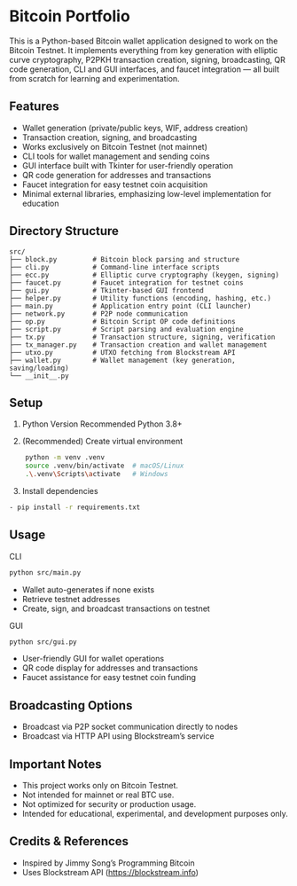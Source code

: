 # Bitcoin Portfolio
This is a Python-based Bitcoin wallet application designed to work on the Bitcoin Testnet.
It implements everything from key generation with elliptic curve cryptography, P2PKH transaction creation, signing, broadcasting, QR code generation, CLI and GUI interfaces, and faucet integration — all built from scratch for learning and experimentation.

##  Features
-  Wallet generation (private/public keys, WIF, address creation)
-  Transaction creation, signing, and broadcasting
-  Works exclusively on Bitcoin Testnet (not mainnet)
-  CLI tools for wallet management and sending coins
-  GUI interface built with Tkinter for user-friendly operation
-  QR code generation for addresses and transactions
-  Faucet integration for easy testnet coin acquisition
-  Minimal external libraries, emphasizing low-level implementation for education

##  Directory Structure
```
src/
├── block.py         # Bitcoin block parsing and structure
├── cli.py           # Command-line interface scripts
├── ecc.py           # Elliptic curve cryptography (keygen, signing)
├── faucet.py        # Faucet integration for testnet coins
├── gui.py           # Tkinter-based GUI frontend
├── helper.py        # Utility functions (encoding, hashing, etc.)
├── main.py          # Application entry point (CLI launcher)
├── network.py       # P2P node communication
├── op.py            # Bitcoin Script OP code definitions
├── script.py        # Script parsing and evaluation engine
├── tx.py            # Transaction structure, signing, verification
├── tx_manager.py    # Transaction creation and wallet management
├── utxo.py          # UTXO fetching from Blockstream API
├── wallet.py        # Wallet management (key generation, saving/loading)
└── __init__.py
```

##  Setup
1. Python Version
Recommended Python 3.8+

2. (Recommended) Create virtual environment
```bash
    python -m venv .venv
    source .venv/bin/activate  # macOS/Linux
    .\.venv\Scripts\activate   # Windows
```

3. Install dependencies
```bash
- pip install -r requirements.txt
```

##  Usage
CLI
```bash
python src/main.py
```
- Wallet auto-generates if none exists
- Retrieve testnet addresses
- Create, sign, and broadcast transactions on testnet

GUI
```bash
python src/gui.py
```
- User-friendly GUI for wallet operations
- QR code display for addresses and transactions
- Faucet assistance for easy testnet coin funding

##  Broadcasting Options
- Broadcast via P2P socket communication directly to nodes
- Broadcast via HTTP API using Blockstream’s service

##  Important Notes
- This project works only on Bitcoin Testnet.
- Not intended for mainnet or real BTC use.
- Not optimized for security or production usage.
- Intended for educational, experimental, and development purposes only.

## Credits & References
- Inspired by Jimmy Song’s Programming Bitcoin
- Uses Blockstream API (https://blockstream.info)

